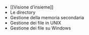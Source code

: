 - [[Visione d’insieme]]
- Le directory
- Gestione della memoria secondaria
- Gestione dei file in UNIX
- Gestione dei file su Windows